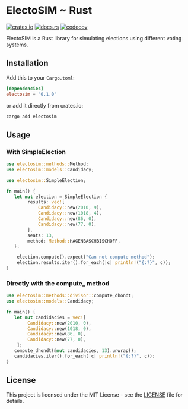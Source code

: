 # ElectoSIM ~ Rust

 [![crates.io](https://img.shields.io/crates/v/electosim.svg)](https://crates.io/crates/electosim) [![docs.rs](https://docs.rs/electosim/badge.svg)](https://docs.rs/electosim) [![codecov](https://codecov.io/gh/edugzlez/electosim-rs/graph/badge.svg?token=PZ76N09B8B)](https://codecov.io/gh/edugzlez/electosim-rs)

ElectoSIM is a Rust library for simulating elections using different voting systems.

## Installation

Add this to your `Cargo.toml`:

```toml
[dependencies]
electosim = "0.1.0"
```

or add it directly from crates.io:

```sh
cargo add electosim
```

## Usage

### With SimpleElection

```rust
use electosim::methods::Method;
use electosim::models::Candidacy;

use electosim::SimpleElection;

fn main() {
   let mut election = SimpleElection {
        results: vec![
            Candidacy::new(2010, 9),
            Candidacy::new(1018, 4),
            Candidacy::new(86, 0),
            Candidacy::new(77, 0),
        ],
        seats: 13,
        method: Method::HAGENBASCHBISCHOFF,
   };

    election.compute().expect("Can not compute method");
    election.results.iter().for_each(|c| println!("{:?}", c));
}
```

### Directly with the compute_ method

```rust
use electosim::methods::divisor::compute_dhondt;
use electosim::models::Candidacy;

fn main() {
   let mut candidacies = vec![
        Candidacy::new(2010, 0),
        Candidacy::new(1018, 0),
        Candidacy::new(86, 0),
        Candidacy::new(77, 0),
    ];
   compute_dhondt(&mut candidacies, 13).unwrap();
   candidacies.iter().for_each(|c| println!("{:?}", c));
}
```

## License

This project is licensed under the MIT License - see the [LICENSE](LICENSE) file for details.

